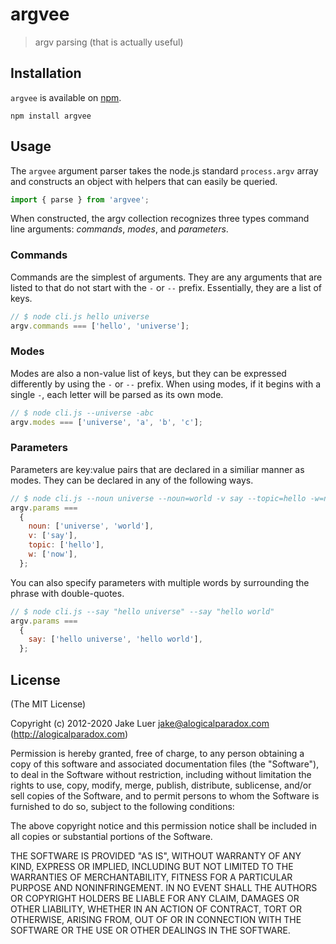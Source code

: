 # argvee

> argv parsing (that is actually useful)

## Installation

`argvee` is available on [npm](http://npmjs.org).

    npm install argvee

## Usage

The `argvee` argument parser takes the node.js standard
`process.argv` array and constructs an object with helpers
that can easily be queried.

```js
import { parse } from 'argvee';
```

When constructed, the argv collection recognizes three
types command line arguments: _commands_, _modes_, and _parameters_.

### Commands

Commands are the simplest of arguments. They are any arguments
that are listed to that do not start with the `-` or `--` prefix.
Essentially, they are a list of keys.

```js
// $ node cli.js hello universe
argv.commands === ['hello', 'universe'];
```

### Modes

Modes are also a non-value list of keys, but they can be expressed
differently by using the `-` or `--` prefix. When using modes, if
it begins with a single `-`, each letter will be parsed as its own mode.

```js
// $ node cli.js --universe -abc
argv.modes === ['universe', 'a', 'b', 'c'];
```

### Parameters

Parameters are key:value pairs that are declared in a similiar manner
as modes. They can be declared in any of the following ways.

```js
// $ node cli.js --noun universe --noun=world -v say --topic=hello -w=now
argv.params ===
  {
    noun: ['universe', 'world'],
    v: ['say'],
    topic: ['hello'],
    w: ['now'],
  };
```

You can also specify parameters with multiple words by surrounding the
phrase with double-quotes.

```js
// $ node cli.js --say "hello universe" --say "hello world"
argv.params ===
  {
    say: ['hello universe', 'hello world'],
  };
```

## License

(The MIT License)

Copyright (c) 2012-2020 Jake Luer <jake@alogicalparadox.com> (http://alogicalparadox.com)

Permission is hereby granted, free of charge, to any person obtaining a copy
of this software and associated documentation files (the "Software"), to deal
in the Software without restriction, including without limitation the rights
to use, copy, modify, merge, publish, distribute, sublicense, and/or sell
copies of the Software, and to permit persons to whom the Software is
furnished to do so, subject to the following conditions:

The above copyright notice and this permission notice shall be included in
all copies or substantial portions of the Software.

THE SOFTWARE IS PROVIDED "AS IS", WITHOUT WARRANTY OF ANY KIND, EXPRESS OR
IMPLIED, INCLUDING BUT NOT LIMITED TO THE WARRANTIES OF MERCHANTABILITY,
FITNESS FOR A PARTICULAR PURPOSE AND NONINFRINGEMENT. IN NO EVENT SHALL THE
AUTHORS OR COPYRIGHT HOLDERS BE LIABLE FOR ANY CLAIM, DAMAGES OR OTHER
LIABILITY, WHETHER IN AN ACTION OF CONTRACT, TORT OR OTHERWISE, ARISING FROM,
OUT OF OR IN CONNECTION WITH THE SOFTWARE OR THE USE OR OTHER DEALINGS IN
THE SOFTWARE.
